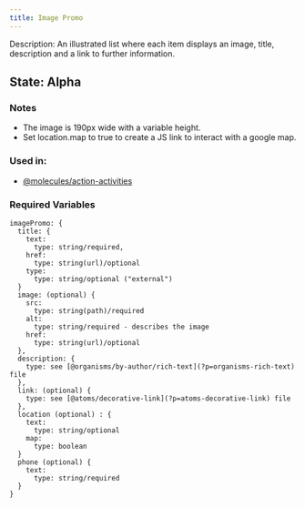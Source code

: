 ```yaml
---
title: Image Promo
---
```

Description: An illustrated list where each item displays an image, title, description and a link to further information.

## State: Alpha

### Notes
- The image is 190px wide with a variable height.
- Set location.map to true to create a JS link to interact with a google map.

### Used in:
- [@molecules/action-activities](?p=molecules-action-activities)


### Required Variables
~~~
imagePromo: {
  title: {
    text: 
      type: string/required,
    href: 
      type: string(url)/optional
    type:
      type: string/optional ("external")
  } 
  image: (optional) {  
    src:
      type: string(path)/required
    alt: 
      type: string/required - describes the image
    href: 
      type: string(url)/optional
  },
  description: {
    type: see [@organisms/by-author/rich-text](?p=organisms-rich-text) file
  },
  link: (optional) {
    type: see [@atoms/decorative-link](?p=atoms-decorative-link) file
  },
  location (optional) : {
    text: 
      type: string/optional
    map:
      type: boolean
  }
  phone (optional) {
    text: 
      type: string/required
  }
}
~~~

